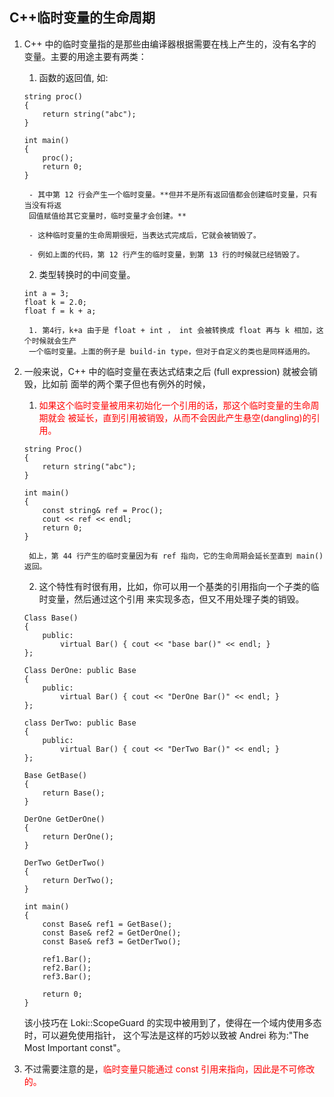 ﻿## C++临时变量的生命周期
1. C++ 中的临时变量指的是那些由编译器根据需要在栈上产生的，没有名字的变量。主要的用途主要有两类：
	1. 函数的返回值, 如:
	```
	string proc()
	{
		return string("abc");
	}

	int main()
	{
		proc();
		return 0;
	}
	```

		- 其中第 12 行会产生一个临时变量。**但并不是所有返回值都会创建临时变量，只有当没有将返
		回值赋值给其它变量时，临时变量才会创建。**

		- 这种临时变量的生命周期很短，当表达式完成后，它就会被销毁了。

		- 例如上面的代码，第 12 行产生的临时变量，到第 13 行的时候就已经销毁了。

	2. 类型转换时的中间变量。
	```
	int a = 3;
	float k = 2.0;
	float f = k + a;
	```

		1. 第4行，k+a 由于是 float + int ， int 会被转换成 float 再与 k 相加，这个时候就会生产
		一个临时变量。上面的例子是 build-in type，但对于自定义的类也是同样适用的。

 

2. 一般来说，C++ 中的临时变量在表达式结束之后 (full expression) 就被会销毁，比如前
面举的两个栗子但也有例外的时候，
	1. <font color=red>如果这个临时变量被用来初始化一个引用的话，那这个临时变量的生命周期就会
	被延长，直到引用被销毁，从而不会因此产生悬空(dangling)的引用。</font>
	```
	string Proc()
	{
		return string("abc");
	}

	int main()
	{
		const string& ref = Proc();
		cout << ref << endl;
		return 0;
	}
	```
		如上，第 44 行产生的临时变量因为有 ref 指向，它的生命周期会延长至直到 main() 返回。

	2. 这个特性有时很有用，比如，你可以用一个基类的引用指向一个子类的临时变量，然后通过这个引用
	来实现多态，但又不用处理子类的销毁。
	```
	Class Base()
	{
		public:
			virtual Bar() { cout << "base bar()" << endl; }
	};

	Class DerOne: public Base
	{
		public:
			virtual Bar() { cout << "DerOne Bar()" << endl; }
	};

	class DerTwo: public Base
	{
		public:
			virtual Bar() { cout << "DerTwo Bar()" << endl; }
	};

	Base GetBase()
	{
		return Base();
	}

	DerOne GetDerOne()
	{
		return DerOne();
	}

	DerTwo GetDerTwo()
	{
		return DerTwo();
	}

	int main()
	{
		const Base& ref1 = GetBase();
		const Base& ref2 = GetDerOne();
		const Base& ref3 = GetDerTwo();

		ref1.Bar();
		ref2.Bar();
		ref3.Bar();

		return 0;
	}
	```

	该小技巧在 Loki::ScopeGuard 的实现中被用到了，使得在一个域内使用多态时，可以避免使用指针，
	这个写法是这样的巧妙以致被 Andrei 称为:"The Most Important const"。

3. 不过需要注意的是，<font color=red>临时变量只能通过 const 引用来指向，因此是不可修改的。</font>


